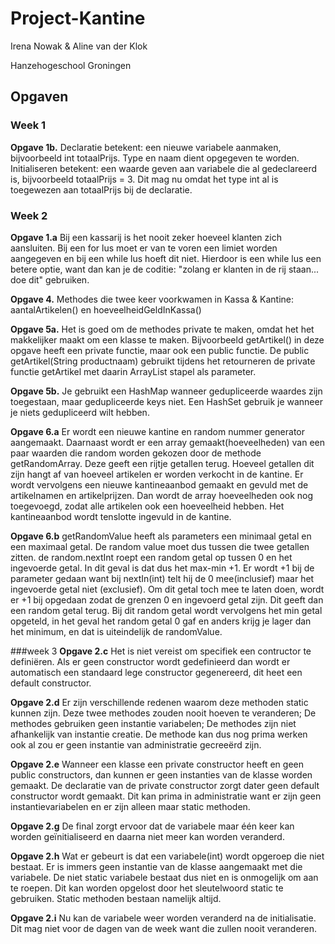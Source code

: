 # Project-Kantine

Irena Nowak & Aline van der Klok

Hanzehogeschool Groningen

## Opgaven

### Week 1

**Opgave 1b.** Declaratie betekent: een nieuwe variabele aanmaken, bijvoorbeeld int totaalPrijs. Type en naam dient opgegeven te worden.
Initialiseren betekent: een waarde geven aan variabele die al gedeclareerd is, bijvoorbeeld totaalPrijs = 3. Dit mag nu omdat het type int al is toegewezen aan totaalPrijs bij de declaratie.

### Week 2
**Opgave 1.a** Bij een kassarij is het nooit zeker hoeveel klanten zich aansluiten. 
Bij een for lus moet er van te voren een limiet worden aangegeven en bij een while lus hoeft dit niet. 
Hierdoor is een while lus een betere optie, want dan kan je de coditie: "zolang er klanten in de rij staan... doe dit" gebruiken.

**Opgave 4.** Methodes die twee keer voorkwamen in Kassa & Kantine: 
aantalArtikelen() en hoeveelheidGeldInKassa()

**Opgave 5a.** Het is goed om de methodes private te maken, omdat het het makkelijker maakt om een klasse te maken. Bijvoorbeeld getArtikel() in deze opgave heeft een private functie, maar ook een public functie. De public getArtikel(String productnaam) gebruikt tijdens het retourneren de private functie getArtikel met daarin ArrayList<Artikel> stapel als parameter.
  
**Opgave 5b.** Je gebruikt een HashMap wanneer gedupliceerde waardes zijn toegestaan, maar gedupliceerde keys niet. Een HashSet gebruik je wanneer je niets gedupliceerd wilt hebben.

**Opgave 6.a** Er wordt een nieuwe kantine en random nummer generator aangemaakt.
Daarnaast wordt er een array gemaakt(hoeveelheden) van een paar waarden die random worden gekozen door de methode getRandomArray.
Deze geeft een rijtje getallen terug. Hoeveel getallen dit zijn hangt af van hoeveel artikelen er worden verkocht in de kantine.
Er wordt vervolgens een nieuwe kantineaanbod gemaakt en gevuld met de artikelnamen en artikelprijzen. Dan wordt de array hoeveelheden ook nog toegevoegd, zodat alle artikelen ook een hoeveelheid hebben.
Het kantineaanbod wordt tenslotte ingevuld in de kantine. 

**Opgave 6.b** getRandomValue heeft als parameters een minimaal getal en een maximaal getal. De random value moet dus tussen die twee getallen zitten.
de random.nextInt roept een random getal op tussen 0 en het ingevoerde getal. In dit geval is dat dus het max-min +1. 
Er wordt +1 bij de parameter gedaan want bij nextIn(int) telt hij de 0 mee(inclusief) maar het ingevoerde getal niet (exclusief). Om dit getal toch mee te laten doen, wordt er +1 bij opgedaan zodat de grenzen 0 en ingevoerd getal zijn. 
Dit geeft dan een random getal terug. Bij dit random getal wordt vervolgens het min getal opgeteld, in het geval het random getal 0 gaf en anders krijg je lager dan het minimum, en dat is uiteindelijk de randomValue.

###week 3
**Opgave 2.c** Het is niet vereist om specifiek een contructor te definiëren.
Als er geen constructor wordt gedefinieerd dan wordt er automatisch een 
standaard lege constructor gegenereerd, dit heet een default constructor.

**Opgave 2.d** Er zijn verschillende redenen waarom deze methoden static kunnen zijn. 
Deze twee methodes zouden nooit hoeven te veranderen; De methodes gebruiken
geen instantie variabelen; De methodes zijn niet afhankelijk van instantie creatie. 
De methode kan dus nog prima werken ook al zou er geen instantie van administratie gecreeërd zijn.

**Opgave 2.e** Wanneer een klasse een private constructor heeft en geen public constructors, 
dan kunnen er geen instanties van de klasse worden gemaakt. De declaratie van de
private constructor zorgt dater geen default constructor wordt gemaakt. 
Dit kan prima in administratie want er zijn geen instantievariabelen en 
er zijn alleen maar static methoden. 

**Opgave 2.g** De final zorgt ervoor dat de variabele maar één keer kan worden geïnitialiseerd 
en daarna niet meer kan worden veranderd. 

**Opgave 2.h** Wat er gebeurt is dat een variabele(int) wordt opgeroep die niet bestaat.
Er is immers geen instantie van de klasse aangemaakt met die variabele. 
De niet static variabele bestaat dus niet en is onmogelijk om aan te roepen. 
Dit kan worden opgelost door het sleutelwoord static te gebruiken.
Static methoden bestaan namelijk altijd.

**Opgave 2.i** Nu kan de variabele weer worden veranderd na de initialisatie. Dit mag niet voor
de dagen van de week want die zullen nooit veranderen.  